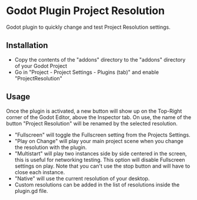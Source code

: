 # Godot Plugin Project Resolution

Godot plugin to quickly change and test Project Resolution settings.


## Installation

- Copy the contents of the "addons" directory to the "addons" directory of your Godot Project
- Go in "Project - Project Settings - Plugins (tab)" and enable "ProjectResolution"


## Usage

Once the plugin is activated, a new button will show up on the Top-Right corner of the Godot Editor, above the Inspector tab. On use, the name of the button "Project Resolution" will be renamed by the selected resolution.

- "Fullscreen" will toggle the Fullscreen setting from the Projects Settings.
- "Play on Change" will play your main project scene when you change the resolution with the plugin.
- "Multistart" will play two instances side by side centered in the screen, this is useful for networking testing. This option will disable Fullscreen settings on play. Note that you can't use the stop button and will have to close each instance.
- "Native" will use the current resolution of your desktop.
- Custom resolutions can be added in the list of resolutions inside the plugin.gd file.
